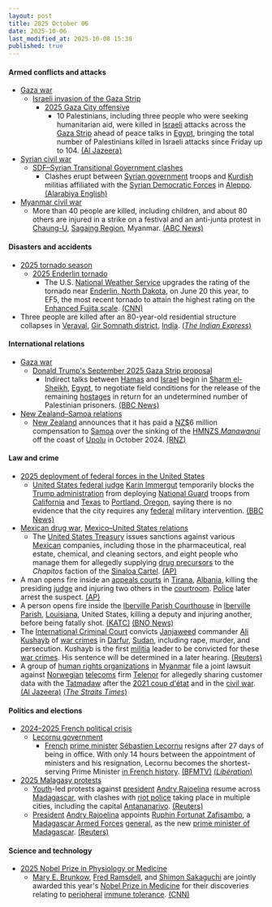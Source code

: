```yaml
---
layout: post
title: 2025 October 06
date: 2025-10-06
last_modified_at: 2025-10-08 15:30
published: true
---
```



#### Armed conflicts and attacks

* [Gaza war](https://en.wikipedia.org/wiki/Gaza_war "Gaza war")
  * [Israeli invasion of the Gaza Strip](https://en.wikipedia.org/wiki/Israeli_invasion_of_the_Gaza_Strip "Israeli invasion of the Gaza Strip")
    * [2025 Gaza City offensive](https://en.wikipedia.org/wiki/2025_Gaza_City_offensive "2025 Gaza City offensive")
      * 10 Palestinians, including three people who were seeking humanitarian aid, were killed in [Israeli](https://en.wikipedia.org/wiki/Israel_Defense_Forces "Israel Defense Forces") attacks across the [Gaza Strip](https://en.wikipedia.org/wiki/Gaza_Strip "Gaza Strip") ahead of peace talks in [Egypt](https://en.wikipedia.org/wiki/Egypt "Egypt"), bringing the total number of Palestinians killed in Israeli attacks since Friday up to 104. [(Al Jazeera)](https://www.aljazeera.com/news/2025/10/6/potential-hurdles-litter-road-as-israel-and-hamas-head-to-gaza-peace-talks)
* [Syrian civil war](https://en.wikipedia.org/wiki/Syrian_civil_war "Syrian civil war")
  * [SDF–Syrian Transitional Government clashes](https://en.wikipedia.org/wiki/SDF%E2%80%93Syrian_Transitional_Government_clashes_%282025%E2%80%93present%29 "SDF–Syrian Transitional Government clashes (2025–present)")
    * Clashes erupt between [Syrian government](https://en.wikipedia.org/wiki/Syrian_transitional_government "Syrian transitional government") troops and [Kurdish](https://en.wikipedia.org/wiki/Kurds_in_Syria "Kurds in Syria") militias affiliated with the [Syrian Democratic Forces](https://en.wikipedia.org/wiki/Syrian_Democratic_Forces "Syrian Democratic Forces") in [Aleppo](https://en.wikipedia.org/wiki/Aleppo "Aleppo"). [(Alarabiya English)](https://english.alarabiya.net/News/middle-east/2025/10/07/heavy-clashes-break-out-between-syrian-and-kurdish-forces-in-aleppo)
* [Myanmar civil war](https://en.wikipedia.org/wiki/Myanmar_civil_war_%282021%E2%80%93present%29 "Myanmar civil war (2021–present)")
  * More than 40 people are killed, including children, and about 80 others are injured in a strike on a festival and an anti-junta protest in [Chaung-U](https://en.wikipedia.org/wiki/Chaung-U "Chaung-U"), [Sagaing Region](https://en.wikipedia.org/wiki/Sagaing_Region "Sagaing Region"), Myanmar. [(ABC News)](https://www.abc.net.au/news/2025-10-08/dozens-killed-in-myanmar-military-strike-on-festival/105868620)

#### Disasters and accidents

* [2025 tornado season](https://en.wikipedia.org/wiki/Tornadoes_of_2025 "Tornadoes of 2025")
  * [2025 Enderlin tornado](https://en.wikipedia.org/wiki/2025_Enderlin_tornado "2025 Enderlin tornado")
    * The U.S. [National Weather Service](https://en.wikipedia.org/wiki/National_Weather_Service "National Weather Service") upgrades the rating of the tornado near [Enderlin, North Dakota](https://en.wikipedia.org/wiki/Enderlin%2C_North_Dakota "Enderlin, North Dakota"), on June 20 this year, to EF5, the most recent tornado to attain the highest rating on the [Enhanced Fujita scale](https://en.wikipedia.org/wiki/Enhanced_Fujita_scale "Enhanced Fujita scale"). [(CNN)](https://www.cnn.com/2025/10/06/weather/the-us-records-its-first-ef5-tornado-in)
* Three people are killed after an 80-year-old residential structure collapses in [Veraval](https://en.wikipedia.org/wiki/Veraval "Veraval"), [Gir Somnath district](https://en.wikipedia.org/wiki/Gir_Somnath_district "Gir Somnath district"), [India](https://en.wikipedia.org/wiki/India "India"). [(*The Indian Express*)](https://indianexpress.com/article/cities/ahmedabad/gujarat-veraval-city-80-year-old-house-collapse-10290833/?ref=archive_pg)

#### International relations

* [Gaza war](https://en.wikipedia.org/wiki/Gaza_war "Gaza war")
  * [Donald Trump's September 2025 Gaza Strip proposal](https://en.wikipedia.org/wiki/Donald_Trump%27s_September_2025_Gaza_Strip_proposal "Donald Trump's September 2025 Gaza Strip proposal")
    * Indirect talks between [Hamas](https://en.wikipedia.org/wiki/Hamas "Hamas") and [Israel](https://en.wikipedia.org/wiki/Israel "Israel") begin in [Sharm el-Sheikh](https://en.wikipedia.org/wiki/Sharm_el-Sheikh%2C_Egypt "Sharm el-Sheikh, Egypt"), [Egypt](https://en.wikipedia.org/wiki/Egypt "Egypt"), to negotiate field conditions for the release of the remaining [hostages](https://en.wikipedia.org/wiki/Gaza_war_hostage_crisis "Gaza war hostage crisis") in return for an undetermined number of Palestinian prisoners. [(BBC News)](https://www.bbc.com/news/articles/c708l7vgwywo)
* [New Zealand–Samoa relations](https://en.wikipedia.org/wiki/New_Zealand%E2%80%93Samoa_relations "New Zealand–Samoa relations")
  * [New Zealand](https://en.wikipedia.org/wiki/New_Zealand "New Zealand") announces that it has paid a [NZ$](https://en.wikipedia.org/wiki/New_Zealand_dollar "New Zealand dollar")6 million compensation to [Samoa](https://en.wikipedia.org/wiki/Samoa "Samoa") over the sinking of the [HMNZS *Manawanui*](https://en.wikipedia.org/wiki/HMNZS_Manawanui_%282019%29 "HMNZS Manawanui (2019)") off the coast of [Upolu](https://en.wikipedia.org/wiki/Upolu "Upolu") in October 2024. [(RNZ)](https://www.rnz.co.nz/news/national/575097/new-zealand-pays-samoa-6m-over-grounding-of-hmnzs-manawanui)

#### Law and crime

* [2025 deployment of federal forces in the United States](https://en.wikipedia.org/wiki/2025_deployment_of_federal_forces_in_the_United_States "2025 deployment of federal forces in the United States")
  * [United States federal judge](https://en.wikipedia.org/wiki/United_States_federal_judge "United States federal judge") [Karin Immergut](https://en.wikipedia.org/wiki/Karin_Immergut "Karin Immergut") temporarily blocks the [Trump administration](https://en.wikipedia.org/wiki/Second_presidency_of_Donald_Trump "Second presidency of Donald Trump") from deploying [National Guard](https://en.wikipedia.org/wiki/National_Guard_%28United_States%29 "National Guard (United States)") troops from [California](https://en.wikipedia.org/wiki/California "California") and [Texas](https://en.wikipedia.org/wiki/Texas "Texas") to [Portland, Oregon](https://en.wikipedia.org/wiki/Portland%2C_Oregon "Portland, Oregon"), saying there is no evidence that the city requires any [federal](https://en.wikipedia.org/wiki/Federal_government_of_the_United_States "Federal government of the United States") military intervention. [(BBC News)](https://www.bbc.co.uk/news/articles/c740elm70z7o)
* [Mexican drug war](https://en.wikipedia.org/wiki/Mexican_drug_war "Mexican drug war"), [Mexico–United States relations](https://en.wikipedia.org/wiki/Mexico%E2%80%93United_States_relations "Mexico–United States relations")
  * The [United States Treasury](https://en.wikipedia.org/wiki/United_States_Treasury "United States Treasury") issues sanctions against various [Mexican](https://en.wikipedia.org/wiki/Mexico "Mexico") companies, including those in the pharmaceutical, real estate, chemical, and cleaning sectors, and eight people who manage them for allegedly supplying [drug precursors](https://en.wikipedia.org/wiki/Drug_precursors "Drug precursors") to the *Chapitos* faction of the [Sinaloa Cartel](https://en.wikipedia.org/wiki/Sinaloa_Cartel "Sinaloa Cartel"). [(AP)](https://apnews.com/article/fentanyl-mexico-sinaloa-cartel-chapitos-similab-us-sanctions-451840fb9ae5ebc637016ad69d7f2899)
* A man opens fire inside an [appeals courts](https://en.wikipedia.org/wiki/Appeals_courts_of_Albania "Appeals courts of Albania") in [Tirana](https://en.wikipedia.org/wiki/Tirana "Tirana"), [Albania](https://en.wikipedia.org/wiki/Albania "Albania"), killing the presiding [judge](https://en.wikipedia.org/wiki/Judge "Judge") and injuring two others in the [courtroom](https://en.wikipedia.org/wiki/Courtroom "Courtroom"). [Police](https://en.wikipedia.org/wiki/Law_enforcement_in_Albania "Law enforcement in Albania") later arrest the suspect. [(AP)](https://apnews.com/article/albania-judge-shot-dead-during-trial-9c6b79adfad08cc1654367717e85bdac)
* A person opens fire inside the [Iberville Parish Courthouse](https://en.wikipedia.org/wiki/Iberville_Parish_Courthouse "Iberville Parish Courthouse") in [Iberville Parish](https://en.wikipedia.org/wiki/Iberville_Parish%2C_Louisiana "Iberville Parish, Louisiana"), [Louisiana](https://en.wikipedia.org/wiki/Louisiana "Louisiana"), United States, killing a deputy and injuring another, before being fatally shot. [(KATC)](https://www.katc.com/deputy-killed-another-wounded-in-courthouse-shooting-in-iberville-parish) [(BNO News)](https://bnonews.com/index.php/2025/10/2-deputies-wounded-in-louisiana-courthouse-shooting/)
* The [International Criminal Court](https://en.wikipedia.org/wiki/International_Criminal_Court_investigation_in_Darfur "International Criminal Court investigation in Darfur") convicts [Janjaweed](https://en.wikipedia.org/wiki/Janjaweed "Janjaweed") commander [Ali Kushayb](https://en.wikipedia.org/wiki/Ali_Kushayb "Ali Kushayb") of [war crimes](https://en.wikipedia.org/wiki/War_crimes "War crimes") in [Darfur](https://en.wikipedia.org/wiki/War_in_Darfur "War in Darfur"), [Sudan](https://en.wikipedia.org/wiki/Sudan "Sudan"), including rape, murder, and persecution. Kushayb is the first [militia](https://en.wikipedia.org/wiki/Militia "Militia") leader to be convicted for these [war crimes](https://en.wikipedia.org/wiki/War_crimes "War crimes"). His sentence will be determined in a later hearing. [(Reuters)](https://www.reuters.com/world/africa/icc-convicts-first-darfur-militia-leader-war-crimes-2025-10-06/)
* A group of [human rights organizations](https://en.wikipedia.org/wiki/Human_rights_organizations "Human rights organizations") in [Myanmar](https://en.wikipedia.org/wiki/Myanmar "Myanmar") file a joint lawsuit against [Norwegian](https://en.wikipedia.org/wiki/Norway "Norway") [telecoms](https://en.wikipedia.org/wiki/Telecommunications "Telecommunications") firm [Telenor](https://en.wikipedia.org/wiki/Telenor "Telenor") for allegedly sharing customer data with the [Tatmadaw](https://en.wikipedia.org/wiki/Tatmadaw "Tatmadaw") after the [2021 coup d'état](https://en.wikipedia.org/wiki/2021_Myanmar_coup_d%27%C3%A9tat "2021 Myanmar coup d'état") and in the [civil war](https://en.wikipedia.org/wiki/Myanmar_civil_war_%282021%E2%80%93present%29 "Myanmar civil war (2021–present)"). [(Al Jazeera)](https://www.aljazeera.com/news/2025/10/7/myanmar-activists-to-sue-norways-telenor-for-handing-data-to-military) [(*The Straits Times*)](https://www.straitstimes.com/asia/se-asia/myanmar-groups-to-sue-telenor-over-data-sharing-with-junta)

#### Politics and elections

* [2024–2025 French political crisis](https://en.wikipedia.org/wiki/2024%E2%80%932025_French_political_crisis "2024–2025 French political crisis")
  * [Lecornu government](https://en.wikipedia.org/wiki/Lecornu_government "Lecornu government")
    * [French](https://en.wikipedia.org/wiki/France "France") [prime minister](https://en.wikipedia.org/wiki/Prime_Minister_of_France "Prime Minister of France") [Sébastien Lecornu](https://en.wikipedia.org/wiki/S%C3%A9bastien_Lecornu "Sébastien Lecornu") resigns after 27 days of being in office. With only 14 hours between the appointment of ministers and his resignation, Lecornu becomes the shortest-serving Prime Minister [in French history](https://en.wikipedia.org/wiki/List_of_prime_ministers_of_France "List of prime ministers of France"). [(BFMTV)](https://www.bfmtv.com/politique/gouvernement/direct-le-nouveau-gouvernement-peine-nomme-deja-condamne-bruno-retailleau-convoque-une-reunion-d-urgence-des-lr-premier-conseil-des-ministres-a-16h_LN-202510060066.html) [(*Libération*)](https://www.liberation.fr/politique/quatorze-heures-demission-comprise-le-desastre-annonce-du-gouvernement-lecornu-20251006_LNP376GAR5HZFBBL2GDRNWJDHA/)
* [2025 Malagasy protests](https://en.wikipedia.org/wiki/2025_Malagasy_protests "2025 Malagasy protests")
  * [Youth](https://en.wikipedia.org/wiki/Generation_Z "Generation Z")-led protests against [president](https://en.wikipedia.org/wiki/List_of_presidents_of_Madagascar "List of presidents of Madagascar") [Andry Rajoelina](https://en.wikipedia.org/wiki/Andry_Rajoelina "Andry Rajoelina") resume across [Madagascar](https://en.wikipedia.org/wiki/Madagascar "Madagascar"), with clashes with [riot police](https://en.wikipedia.org/wiki/Riot_police "Riot police") taking place in multiple cities, including the capital [Antananarivo](https://en.wikipedia.org/wiki/Antananarivo "Antananarivo"). [(Reuters)](https://www.reuters.com/world/africa/anti-government-protests-resume-several-madagascar-cities-2025-10-06/)
  * [President](https://en.wikipedia.org/wiki/President_of_Madagascar "President of Madagascar") [Andry Rajoelina](https://en.wikipedia.org/wiki/Andry_Rajoelina "Andry Rajoelina") appoints [Ruphin Fortunat Zafisambo](https://en.wikipedia.org/wiki/Ruphin_Fortunat_Zafisambo "Ruphin Fortunat Zafisambo"), a [Madagascar Armed Forces](https://en.wikipedia.org/wiki/Madagascar_Armed_Forces "Madagascar Armed Forces") [general](https://en.wikipedia.org/wiki/General_officer "General officer"), as the new [prime minister of Madagascar](https://en.wikipedia.org/wiki/Prime_Minister_of_Madagascar "Prime Minister of Madagascar"). [(Reuters)](https://www.reuters.com/world/africa/madagascar-president-names-military-general-new-prime-minister-2025-10-06/)

#### Science and technology

* [2025 Nobel Prize in Physiology or Medicine](https://en.wikipedia.org/wiki/2025_Nobel_Prize_in_Physiology_or_Medicine "2025 Nobel Prize in Physiology or Medicine")
  * [Mary E. Brunkow](https://en.wikipedia.org/wiki/Mary_E._Brunkow "Mary E. Brunkow"), [Fred Ramsdell](https://en.wikipedia.org/wiki/Fred_Ramsdell "Fred Ramsdell"), and [Shimon Sakaguchi](https://en.wikipedia.org/wiki/Shimon_Sakaguchi "Shimon Sakaguchi") are jointly awarded this year's [Nobel Prize in Medicine](https://en.wikipedia.org/wiki/Nobel_Prize_in_Medicine "Nobel Prize in Medicine") for their discoveries relating to [peripheral](https://en.wikipedia.org/wiki/Peripheral_tolerance "Peripheral tolerance") [immune tolerance](https://en.wikipedia.org/wiki/Immune_tolerance "Immune tolerance"). [(CNN)](https://edition.cnn.com/2025/10/06/science/nobel-prize-medicine-brunkow-ramsdell-sakaguchi-immune-system-intl)
